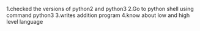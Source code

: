 1.checked the versions of python2 and python3
2.Go to python shell using command python3
3.writes addition program
4.know about low and high level language
